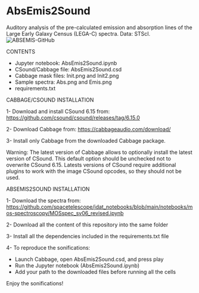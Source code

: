 # AbsEmis2Sound
Auditory analysis of the pre-calculated emission and absorption lines of the Large Early Galaxy Census (LEGA-C) spectra. Data: STScI.
![ABSEMIS-GitHub](https://github.com/AuditoryVO/AbsEmis2Sound/assets/144262864/e69c2231-b5c2-4458-afa5-bdb2317ee030)

CONTENTS

- Jupyter notebook: AbsEmis2Sound.ipynb
- CSound/Cabbage file: AbsEmis2Sound.csd
- Cabbage mask files: Init.png and Init2.png
- Sample spectra: Abs.png and Emis.png
- requirements.txt

CABBAGE/CSOUND INSTALLATION

1- Download and install CSound 6.15 from: https://github.com/csound/csound/releases/tag/6.15.0

2- Download Cabbage from: https://cabbageaudio.com/download/ 

3- Install only Cabbage from the downloaded Cabbage package.

   Warning: The latest version of Cabbage allows to optionally install the latest version of CSound. This default option should be unchecked not to overwrite CSound 6.15.
   Latests versions of CSound require additional plugins to work with the image CSound opcodes, so they should not be used.


ABSEMIS2SOUND INSTALLATION

1- Download the spectra from: https://github.com/spacetelescope/jdat_notebooks/blob/main/notebooks/mos-spectroscopy/MOSspec_sv06_revised.ipynb

2- Download all the content of this repository into the same folder

3- Install all the dependencies included in the requirements.txt file

4- To reproduce the sonifications:
   - Launch Cabbage, open AbsEmis2Sound.csd, and press play
   - Run the Jupyter notebook (AbsEmis2Sound.ipynb)
   - Add your path to the downloaded files before running all the cells

Enjoy the sonifications!
